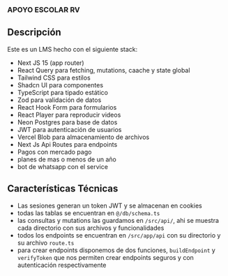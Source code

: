 ### APOYO ESCOLAR RV

## Descripción

Este es un LMS hecho con el siguiente stack:

- Next JS 15 (app router)
- React Query para fetching, mutations, caache y state global
- Tailwind CSS para estilos
- Shadcn UI para componentes
- TypeScript para tipado estático
- Zod para validación de datos
- React Hook Form para formularios
- React Player para reproducir videos
- Neon Postgres para base de datos
- JWT para autenticación de usuarios
- Vercel Blob para almacenamiento de archivos
- Next Js Api Routes para endpoints
- Pagos con mercado pago
- planes de mas o menos de un año
- bot de whatsapp con el service

## Características Técnicas

- Las sesiones generan un token JWT y se almacenan en cookies
- todas las tablas se encuentran en `@/db/schema.ts`
- las consultas y mutations las guardamos en `/src/api/`, ahi se muestra cada directorio con sus archivos y funcionalidades
- todos los endpoints se encuentran en `/src/app/api` con su directorio y su archivo `route.ts`
- para crear endpoints disponemos de dos funciones, `buildEndpoint` y `verifyToken` que nos permiten crear endpoints seguros y con autenticación respectivamente
